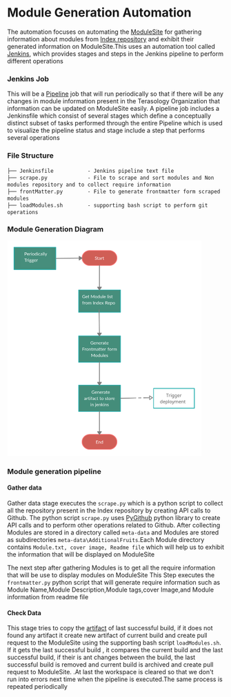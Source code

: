 # Module Generation Automation

The automation focuses on automating the [ModuleSite](https://github.com/MovingBlocks/ModuleSite) for gathering information about modules from [Index repository](https://github.com/Terasology/Index/blob/master/distros/omega/gradle.properties) and exhibit their generated information on ModuleSite.This uses an automation tool called [Jenkins](https://www.jenkins.io/), which provides stages and steps in the Jenkins pipeline to perform different operations

### Jenkins Job

This will be a [Pipeline](https://www.jenkins.io/doc/book/pipeline/) job that will run periodically so that if there will be any changes in module information present in the Terasology Organization that information can be updated on ModuleSite easily.
A pipeline job includes a Jenkinsfile which consist of several stages which define a conceptually distinct subset of tasks performed through the entire Pipeline
which is used to visualize the pipeline status and stage include a step that performs several operations

### File Structure

```
├── Jenkinsfile           - Jenkins pipeline text file
├── scrape.py             - File to scrape and sort modules and Non modules repository and to collect require information
├── frontMatter.py        - File to generate frontmatter form scraped modules
├── loadModules.sh        - supporting bash script to perform git operations
```

### Module Generation Diagram

<img src="./Module-Generation.png" width="450" height="500">

### Module generation pipeline

#### Gather data

Gather data stage executes the `scrape.py` which is a python script to collect all the repository present in the Index repository by creating API calls to Github.
The python script `scrape.py` uses [PyGithub](https://pygithub.readthedocs.io/en/latest/) python library to create API calls and to perform other operations
related to Github. After collecting Modules are stored in a directory called `meta-data` and Modules are stored as subdirectories
`meta-data\AdditionalFruits`.Each Module directory contains `Module.txt, cover image, Readme file`
which will help us to exhibit the information that will be displayed on ModuleSite

The next step after gathering Modules is to get all the require information that will be use to display modules on ModuleSite
This Step executes the `frontmatter.py` python script that will generate require information such as Module Name,Module Description,Module tags,cover Image,and
Module information from readme file

#### Check Data

This stage tries to copy the [artifact](https://www.jenkins.io/doc/pipeline/tour/tests-and-artifacts/) of last successful build, if it does not found any artifact it create
new artifact of current build and create pull request to the ModuleSite using the supporting bash script `loadModules.sh`. If it gets the last successful build
, it compares the current build and the last successful build, if their is ant changes between the build, the last successful build is removed and current build is archived and create pull request to ModuleSite.
.At last the workspace is cleared so that we don't run into errors next time when the pipeline is executed.The same process is repeated periodically
